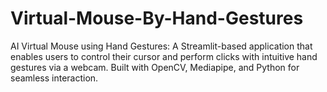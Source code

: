 # Virtual-Mouse-By-Hand-Gestures
AI Virtual Mouse using Hand Gestures: A Streamlit-based application that enables users to control their cursor and perform clicks with intuitive hand gestures via a webcam. Built with OpenCV, Mediapipe, and Python for seamless interaction.
